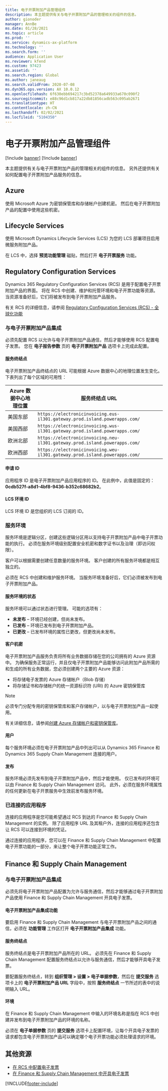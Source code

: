 ```yaml
---
title: 电子开票附加产品管理组件
description: 本主题提供有关与电子开票附加产品的管理相关的组件的信息。
author: gionoder
manager: AnnBe
ms.date: 01/28/2021
ms.topic: article
ms.prod: ''
ms.service: dynamics-ax-platform
ms.technology: ''
ms.search.form: ''
audience: Application User
ms.reviewer: kfend
ms.custom: 97423
ms.assetid: ''
ms.search.region: Global
ms.author: janeaug
ms.search.validFrom: 2020-07-08
ms.dyn365.ops.version: AX 10.0.12
ms.openlocfilehash: 6f630ebb694217c3bd52378a649933a670c090f2
ms.sourcegitcommit: e88c96d1cb817a22db81856cadb563c095ab2671
ms.translationtype: HT
ms.contentlocale: zh-CN
ms.lasthandoff: 02/02/2021
ms.locfileid: "5104350"
---
```

# <a name="electronic-invoicing-add-on-administration-components"></a>电子开票附加产品管理组件

[!include [banner](../includes/banner.md)]
[!include [banner](../includes/preview-banner.md)]

本主题提供有关与电子开票附加产品的管理相关的组件的信息。 另外还提供有关如何配置电子开票附加产品服务的信息。

## <a name="azure"></a>Azure

使用 Microsoft Azure 为密钥保管库和存储帐户创建机密。 然后在电子开票附加产品的配置中使用这些机密。

## <a name="lifecycle-services"></a>Lifecycle Services

使用 Microsoft Dynamics Lifecycle Services (LCS) 为您的 LCS 部署项目启用微服务附加产品。

在 LCS 中，选择 **预览功能管理** 磁贴，然后打开 **电子开票服务** 功能。

## <a name="regulatory-configuration-services"></a>Regulatory Configuration Services

Dynamics 365 Regulatory Configuration Services (RCS) 是用于配置电子开票附加产品的界面。 将在 RCS 中创建、维护和托管环境和电子开票功能等资源。 当资源准备好后，它们将被发布到电子开票附加产品服务。

有关 RCS 的详细信息，请参阅 [Regulatory Configuration Services (RCS) - 全球化功能](rcs-globalization-feature.md)

### <a name="integration-with-the-electronic-invoicing-add-on"></a>与电子开票附加产品集成

必须先配置 RCS 以允许与电子开票附加产品通信，然后才能够使用 RCS 配置电子发票。 您在 **电子报告参数** 页的 **电子开票附加产品** 选项卡上完成此配置。

#### <a name="service-endpoint"></a>服务终结点

电子开票附加产品终结点的 URL 可能根据 Azure 数据中心的地理位置发生变化。 下表列出了每个区域的可用性：

| Azure 数据中心地理位置 | 服务终结点 URL                                                       |
|----------------------------|----------------------------------------------------------------------------|
| 美国东部                    | `https://electronicinvoicing.eus-il301.gateway.prod.island.powerapps.com/` |
| 美国西部                    | `https://electronicinvoicing.wus-il301.gateway.prod.island.powerapps.com/` |
| 欧洲北部                   | `https://electronicinvoicing.neu-il301.gateway.prod.island.powerapps.com/` |
| 欧洲西部                    | `https://electronicinvoicing.weu-il301.gateway.prod.island.powerapps.com/` |

#### <a name="application-id"></a>申请 ID

应用程序 ID 是电子开票附加产品应用程序的 ID。 在此例中，此值是固定的：**0cdb527f-a8d1-4bf8-9436-b352c68682b2**。

#### <a name="lcs-environment-id"></a>LCS 环境 ID

LCS 环境 ID 是您组织的 LCS 订阅的 ID。

### <a name="service-environments"></a>服务环境

服务环境是逻辑分区，创建这些逻辑分区用以支持电子开票附加产品中电子开票功能的执行。 必须在服务环境级别配置安全机密和数字证书以及治理（即访问权限）。

客户可以根据需要创建任意数量的服务环境。 客户创建的所有服务环境都是相互独立的。

必须在 RCS 中创建和维护服务环境。 当服务环境准备好后，它们必须被发布到电子开票附加产品。

#### <a name="service-environment-status"></a>服务环境的状态

服务环境可以通过状态进行管理。 可能的选项有：

- **未发布** – 环境已经创建，但尚未发布。
- **已发布** – 环境已发布到电子开票附加产品。
- **已更改** – 已发布环境的属性已更改，但更改尚未发布。

#### <a name="customer-secrets"></a>客户机密

电子开票附加产品服务负责将所有业务数据存储在您的公司拥有的 Azure 资源中。 为确保服务正常运行，并且仅电子开票附加产品能够访问此附加产品所需的和生成的所有业务数据，您必须创建两个主要的 Azure 资源：

- 将存储电子发票的 Azure 存储帐户（Blob 存储）
- 将存储证书和存储帐户的统一资源标识符 (URI) 的 Azure 密钥保管库

> [!NOTE]
> 必须专门分配专用的密钥保管库和客户存储帐户，以与电子开票附加产品一起使用。

有关详细信息，请参阅[创建 Azure 存储帐户和密钥保管库](e-invoicing-create-azure-storage-account-key-vault.md)。

#### <a name="users"></a>用户

每个服务环境必须在电子开票附加产品中列出可以从 Dynamics 365 Finance 和 Dynamics 365 Supply Chain Management 连接的用户。

#### <a name="publication"></a>发布

服务环境必须先发布到电子开票附加产品中，然后才能使用。 仅已发布的环境可以由 Finance 和 Supply Chain Management 访问。 此外，必须在服务环境属性的任何更新在电子开票服务中生效前发布服务环境。

### <a name="connected-applications"></a>已连接的应用程序

连接的应用程序是您可能希望通过 RCS 到达的 Finance 和 Supply Chain Management 的实例。 除了应用程序 URL 及其租户外，连接的应用程序还包含让 RCS 可以连接到环境的凭证。

通过连接的应用程序，您可以在 Finance 和 Supply Chain Management 中配置电子开票功能的一部分，来让整个电子开票功能正常工作。

## <a name="finance-and-supply-chain-management"></a>Finance 和 Supply Chain Management

### <a name="integration-with-electronic-invoicing-add-on"></a>与电子开票附加产品集成

必须先将电子开票附加产品配置为允许与服务通信，然后才能够通过电子开票附加产品使用 Finance 和 Supply Chain Management 开具电子发票。

#### <a name="electronic-invoicing-add-on-integration-feature"></a>电子开票附加产品集成功能

要启用 Finance 和 Supply Chain Management 与电子开票附加产品之间的通信，必须在 **功能管理** 工作区打开 **电子开票附加产品集成** 功能。

#### <a name="service-endpoint"></a>服务终结点

服务终结点是电子开票附加产品所在的 URL。 必须先在 Finance 和 Supply Chain Management 配置服务终结点以允许与服务通信，然后才能够开具电子发票。

要配置服务终结点，转到 **组织管理 \> 设置 \> 电子单据参数**，然后在 **提交服务** 选项卡上的 **电子开票附加产品 URL** 字段中，按照 **服务终结点** 一节所述的表中的说明输入 URL。

#### <a name="environments"></a>环境

在 Finance 和 Supply Chain Management 中输入的环境名称是指在 RCS 中创建并发布到电子开票附加产品的环境的名称。

必须在 **电子单据参数** 页的 **提交服务** 选项卡上配置环境，让每个开具电子发票的请求都包含电子开票附加产品可以确定哪个电子开票功能必须处理请求的环境。

## <a name="additional-resources"></a>其他资源

- [在 RCS 中配置电子发票](e-invoicing-configuration-rcs.md)
- [在 Finance 和 Supply Chain Management 中开具电子发票](e-invoicing-issuing-electronic-invoices-finance-supply-chain-management.md)


[!INCLUDE[footer-include](../../includes/footer-banner.md)]